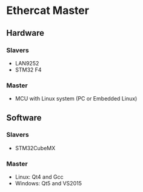 # Ethercat  Master

## Hardware

### Slavers

* LAN9252
* STM32 F4

### Master

* MCU with Linux system (PC or Embedded Linux)

## Software

### Slavers

* STM32CubeMX


### Master 

* Linux: Qt4 and Gcc
* Windows: Qt5 and VS2015